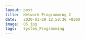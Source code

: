 ```yaml
---
layout: post
title:  Network Programming 2
date:   2020-01-29 12:50:30 +0300
image:  05.jpg
tags:   System_Programming
---
```

